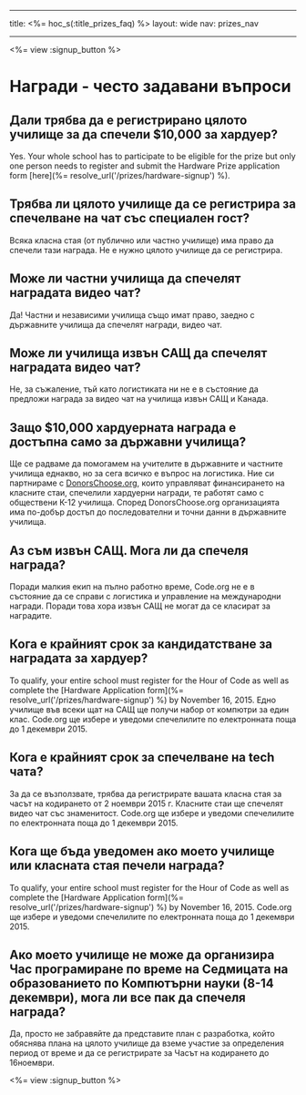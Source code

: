 * * *

title: <%= hoc_s(:title_prizes_faq) %> layout: wide nav: prizes_nav

* * *

<%= view :signup_button %>

# Награди - често задавани въпроси

## Дали трябва да е регистрирано цялото училище за да спечели $10,000 за хардуер?

Yes. Your whole school has to participate to be eligible for the prize but only one person needs to register and submit the Hardware Prize application form [here](%= resolve_url('/prizes/hardware-signup') %).

## Трябва ли цялото училище да се регистрира за спечелване на чат със специален гост?

Всяка класна стая (от публично или частно училище) има право да спечели тази награда. Не е нужно цялото училище да се регистрира.

## Може ли частни училища да спечелят наградата видео чат?

Да! Частни и независими училища също имат право, заедно с държавните училища да спечелят награди, видео чат.

## Може ли училища извън САЩ да спечелят наградата видео чат?

Не, за съжаление, тъй като логистиката ни не е в състояние да предложи награда за видео чат на училища извън САЩ и Канада.

## Защо $10,000 хардуерната награда е достъпна само за държавни училища?

Ще се радваме да помогамем на учителите в държавните и частните училища еднакво, но за сега всичко е въпрос на логистика. Ние си партнираме с [ DonorsChoose.org](http://donorschoose.org), които управляват финансирането на класните стаи, спечелили хардуерни награди, те работят само с обществени К-12 училища. Според DonorsChoose.org организацията има по-добър достъп до последователни и точни данни в държавните училища.

## Аз съм извън САЩ. Мога ли да спечеля награда?

Поради малкия екип на пълно работно време, Code.org не е в състояние да се справи с логистика и управление на международни награди. Поради това хора извън САЩ не могат да се класират за наградите.

## Кога е крайният срок за кандидатстване за наградата за хардуер?

To qualify, your entire school must register for the Hour of Code as well as complete the [Hardware Application form](%= resolve_url('/prizes/hardware-signup') %) by November 16, 2015. Едно училище във всеки щат на САЩ ще получи набор от компютри за един клас. Code.org ще избере и уведоми спечелилите по електронната поща до 1 декември 2015.

## Кога е крайният срок за спечелване на tech чата?

За да се възползвате, трябва да регистрирате вашата класна стая за часът на кодирането от 2 ноември 2015 г. Класните стаи ще спечелят видео чат със знаменитост. Code.org ще избере и уведоми спечелилите по електронната поща до 1 декември 2015.

## Кога ще бъда уведомен ако моето училище или класната стая печели награда?

To qualify, your entire school must register for the Hour of Code as well as complete the [Hardware Application form](%= resolve_url('/prizes/hardware-signup') %) by November 16, 2015. Code.org ще избере и уведоми спечелилите по електронната поща до 1 декември 2015.

## Ако моето училище не може да организира Час програмиране по време на Седмицата на образованието по Компютърни науки (8-14 декември), мога ли все пак да спечеля награда?

Да, просто не забравяйте да представите план с разработка, който обяснява плана на цялото училище да вземе участие за определения период от време и да се регистрирате за Часът на кодирането до 16ноември.

<%= view :signup_button %>